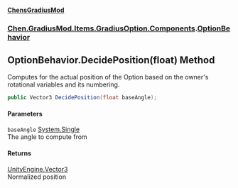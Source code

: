 #### [ChensGradiusMod](index 'index')
### [Chen.GradiusMod.Items.GradiusOption.Components](3b19l5ocTqQsEH2QAbTnXQ 'Chen.GradiusMod.Items.GradiusOption.Components').[OptionBehavior](cwz_G2wxzba4Id7zOi0Rig 'Chen.GradiusMod.Items.GradiusOption.Components.OptionBehavior')
## OptionBehavior.DecidePosition(float) Method
Computes for the actual position of the Option based on the owner's rotational variables and its numbering.  
```csharp
public Vector3 DecidePosition(float baseAngle);
```
#### Parameters
<a name='Chen_GradiusMod_Items_GradiusOption_Components_OptionBehavior_DecidePosition(float)_baseAngle'></a>
`baseAngle` [System.Single](https://docs.microsoft.com/en-us/dotnet/api/System.Single 'System.Single')  
The angle to compute from
  
#### Returns
[UnityEngine.Vector3](https://docs.microsoft.com/en-us/dotnet/api/UnityEngine.Vector3 'UnityEngine.Vector3')  
Normalized position
